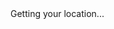 <html>
  <head>
    <base target="_top">
    <script>
      function getLocation() {
        if (navigator.geolocation) {
          navigator.geolocation.getCurrentPosition(sendPosition);
        } else {
          document.getElementById("status").innerHTML = "Geolocation is not supported by this browser.";
        }
      }

      function sendPosition(position) {
        google.script.run.withSuccessHandler(function(response) {
          document.getElementById("status").innerHTML = response;
        }).submitLocation(position.coords.latitude, position.coords.longitude);
      }
  </script>
  </head>
  <body onload="getLocation()">
    <div id="status">Getting your location...</div>
  </body>
</html>
